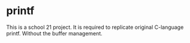 # printf
This is a school 21 project.
It is required to replicate original C-language printf. Without the buffer management.
